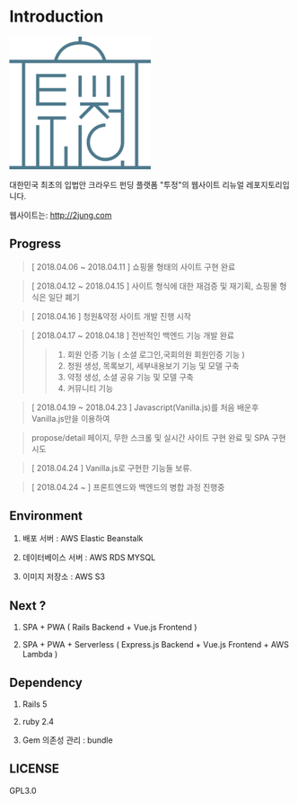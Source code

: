 # Introduction
<img width="50%" height="10%" src="/tojung_green.png"></img>

대한민국 최초의 입법안 크라우드 펀딩 플랫폼 "투정"의 웹사이트 리뉴얼 레포지토리입니다.

웹사이트는: http://2jung.com

## Progress 
> [ 2018.04.06 ~ 2018.04.11 ] 쇼핑몰 형태의 사이트 구현 완료

> [ 2018.04.12 ~ 2018.04.15 ] 사이트 형식에 대한 재검증 및 재기획, 쇼핑몰 형식은 일단 폐기

> [ 2018.04.16 ] 청원&약정 사이트 개발 진행 시작 

> [ 2018.04.17 ~ 2018.04.18 ] 전반적인 백엔드 기능 개발 완료
>> 1. 회원 인증 기능 ( 소셜 로그인,국회의원 회원인증 기능 )
>> 2. 청원 생성, 목록보기, 세부내용보기 기능 및 모델 구축
>> 3. 약정 생성, 소셜 공유 기능 및 모델 구축
>> 4. 커뮤니티 기능

> [ 2018.04.19 ~ 2018.04.23 ] Javascript(Vanilla.js)를 처음 배운후 Vanilla.js만을 이용하여 

> propose/detail 페이지, 무한 스크롤 및 실시간 사이트 구현 완료 및 SPA 구현 시도

> [ 2018.04.24 ] Vanilla.js로 구현한 기능들 보류.

> [ 2018.04.24 ~ ] 프론트엔드와 백엔드의 병합 과정 진행중

## Environment

1. 배포 서버 : AWS Elastic Beanstalk 

2. 데이터베이스 서버 : AWS RDS MYSQL 

3. 이미지 저장소 : AWS S3 

## Next ? 
1. SPA + PWA ( Rails Backend + Vue.js Frontend )

2. SPA + PWA + Serverless ( Express.js Backend + Vue.js Frontend + AWS Lambda  )

## Dependency
1. Rails 5

2. ruby 2.4

3. Gem 의존성 관리 : bundle

## LICENSE 
GPL3.0
